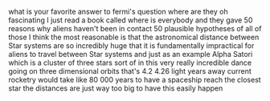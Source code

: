 what is your favorite answer to fermi's question where are they oh fascinating I just read a book called where is everybody and they gave 50 reasons why aliens haven't been in contact 50 plausible hypotheses of all of those I think the most reasonable is that the astronomical distance between Star systems are so incredibly huge that it is fundamentally impractical for aliens to travel between Star systems and just as an example Alpha Satori which is a cluster of three stars sort of in this very really incredible dance going on three dimensional orbits that's 4.2 4.26 light years away current rocketry would take like 80 000 years to have a spaceship reach the closest star the distances are just way too big to have this easily happen